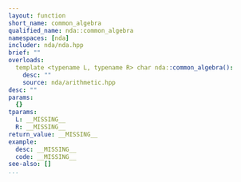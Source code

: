 ```yaml
---
layout: function
short_name: common_algebra
qualified_name: nda::common_algebra
namespaces: [nda]
includer: nda/nda.hpp
brief: ""
overloads:
  template <typename L, typename R> char nda::common_algebra():
    desc: ""
    source: nda/arithmetic.hpp
desc: ""
params:
  {}
tparams:
  L: __MISSING__
  R: __MISSING__
return_value: __MISSING__
example:
  desc: __MISSING__
  code: __MISSING__
see-also: []
...
```

